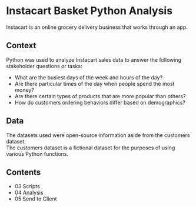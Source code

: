# Instacart Basket Python Analysis

Instacart is an online grocery delivery business that works through an app. 

## Context
Python was used to analyze Instacart sales data to answer the following stakeholder questions or tasks:

- What are the busiest days of the week and hours of the day? 
- Are there particular times of the day when people spend the most money? 
- Are there certain types of products that are more popular than others? 
- How do customers ordering behaviors differ based on demographics?

## Data

The datasets used were open-source information aside from the customers dataset. <br>
The customers dataset is a fictional dataset for the purposes of using various Python functions.

## Contents

- 03 Scripts
- 04 Analysis 
- 05 Send to Client

